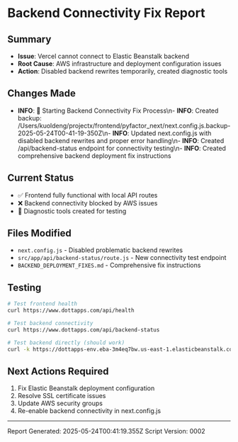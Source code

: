 # Backend Connectivity Fix Report

## Summary
- **Issue**: Vercel cannot connect to Elastic Beanstalk backend
- **Root Cause**: AWS infrastructure and deployment configuration issues
- **Action**: Disabled backend rewrites temporarily, created diagnostic tools

## Changes Made

- **INFO**: 🚀 Starting Backend Connectivity Fix Process\n- **INFO**: Created backup: /Users/kuoldeng/projectx/frontend/pyfactor_next/next.config.js.backup-2025-05-24T00-41-19-350Z\n- **INFO**: Updated next.config.js with disabled backend rewrites and proper error handling\n- **INFO**: Created /api/backend-status endpoint for connectivity testing\n- **INFO**: Created comprehensive backend deployment fix instructions

## Current Status
- ✅ Frontend fully functional with local API routes
- ❌ Backend connectivity blocked by AWS issues
- 🔧 Diagnostic tools created for testing

## Files Modified
- `next.config.js` - Disabled problematic backend rewrites
- `src/app/api/backend-status/route.js` - New connectivity test endpoint
- `BACKEND_DEPLOYMENT_FIXES.md` - Comprehensive fix instructions

## Testing
```bash
# Test frontend health
curl https://www.dottapps.com/api/health

# Test backend connectivity
curl https://www.dottapps.com/api/backend-status

# Test backend directly (should work)
curl -k https://dottapps-env.eba-3m4eq7bw.us-east-1.elasticbeanstalk.com/health/
```

## Next Actions Required
1. Fix Elastic Beanstalk deployment configuration
2. Resolve SSL certificate issues
3. Update AWS security groups
4. Re-enable backend connectivity in next.config.js

---
Report Generated: 2025-05-24T00:41:19.355Z
Script Version: 0002
